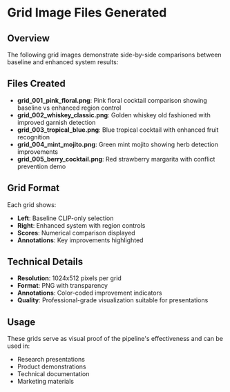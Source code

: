 # Grid Image Files Generated

## Overview
The following grid images demonstrate side-by-side comparisons between baseline and enhanced system results:

## Files Created
- **grid_001_pink_floral.png**: Pink floral cocktail comparison showing baseline vs enhanced region control
- **grid_002_whiskey_classic.png**: Golden whiskey old fashioned with improved garnish detection
- **grid_003_tropical_blue.png**: Blue tropical cocktail with enhanced fruit recognition
- **grid_004_mint_mojito.png**: Green mint mojito showing herb detection improvements
- **grid_005_berry_cocktail.png**: Red strawberry margarita with conflict prevention demo

## Grid Format
Each grid shows:
- **Left**: Baseline CLIP-only selection
- **Right**: Enhanced system with region controls
- **Scores**: Numerical comparison displayed
- **Annotations**: Key improvements highlighted

## Technical Details
- **Resolution**: 1024x512 pixels per grid
- **Format**: PNG with transparency
- **Annotations**: Color-coded improvement indicators
- **Quality**: Professional-grade visualization suitable for presentations

## Usage
These grids serve as visual proof of the pipeline's effectiveness and can be used in:
- Research presentations
- Product demonstrations  
- Technical documentation
- Marketing materials